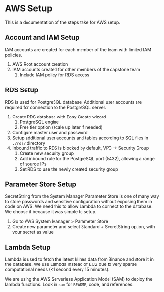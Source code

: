 # AWS Setup

This is a documentation of the steps take for AWS setup.

## Account and IAM Setup

IAM accounts are created for each member of the team with limited IAM policies.

1. AWS Root account creation
2. IAM accounts created for other members of the capstone team
    1. Include IAM policy for RDS access

## RDS Setup

RDS is used for PostgreSQL database.  Additional user accounts are required for connection to the PostgreSQL server.

1. Create RDS database with Easy Create wizard
    1. PostgreSQL engine
    2. Free tier option (scale up later if needed)
2. Configure master user and password
3. Setup additional user accounts and tables according to SQL files in `./rds/` directory
4. Inbound traffic to RDS is blocked by default, VPC -> Security Group
    1. Create new security group
    2. Add inbound rule for the PostgreSQL port (5432), allowing a range of source IPs
    3. Set RDS to use the newly created security group

## Parameter Store Setup

SecretString from the System Manager Parameter Store is one of many way to store passwords and sensitive configuration without exposing them in code on AWS.  We need this to allow Lambda to connect to the database.  We choose it because it was simple to setup.

1. Go to AWS System Manager > Parameter Store
2. Create new parameter and select Standard + SecretString option, with your secret as value

## Lambda Setup

Lambda is used to fetch the latest klines data from Binance and store it in the database.  We use Lambda instead of EC2 due to very sparse computational needs (<1 second every 15 minutes).

We are using the AWS Serverless Application Model (SAM) to deploy the lambda functions.  Look in `sam` for `README`, code, and references.
